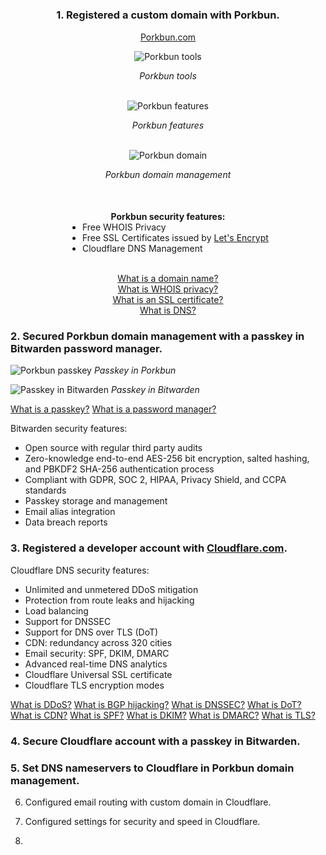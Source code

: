 # <!-- test -->  
<h3 style="text-align:center">1. Registered a custom domain with Porkbun.</h3>
<p style="text-align:center"><a href="https://porkbun.com/">Porkbun.com</a></p>
<div style="text-align:center">
  <img src="/images/portfolio/port4.png" alt="Porkbun tools">
  <p><i>Porkbun tools</i></p>
</div>
<br>
<div style="text-align:center">
  <img src="/images/portfolio/port5.png" alt="Porkbun features">
  <p><i>Porkbun features</i></p>
</div>
<br>
<div style="text-align:center">
  <img src="/images/portfolio/port1.png" alt="Porkbun domain">
  <p><i>Porkbun domain management</i></p>
</div>
<br>
<div style="text-align:left;display:flex;flex-direction:column;align-items:center;">
  <h4 style="margin-bottom:0">Porkbun security features:</h4>
  <ul style="margin-top:0">
    <li>Free WHOIS Privacy</li>
    <li>Free SSL Certificates issued by <a href="https://letsencrypt.org/">Let's Encrypt</a></li>
    <li>Cloudflare DNS Management</li>
  </ul>
</div>
<br>
<div style="text-align:left;display:flex;flex-direction:column;align-items:center;">
  <a href="https://www.cloudflare.com/learning/dns/glossary/what-is-a-domain-name/">What is a domain name?</a>
  <a href="https://porkbun.com/products/whois_privacy">What is WHOIS privacy?</a>
  <a href="https://letsencrypt.org/how-it-works/">What is an SSL certificate?</a>
  <a href="https://www.cloudflare.com/learning/dns/what-is-dns/">What is DNS?</a>
</div>

### 2. **Secured Porkbun domain management with a passkey in Bitwarden password manager.**

![Porkbun passkey](/images/portfolio/port2.png)
*Passkey in Porkbun*

![Passkey in Bitwarden](/images/portfolio/port3.png)
*Passkey in Bitwarden*

[What is a passkey?](https://bitwarden.com/passwordless-passkeys/)
[What is a password manager?](https://bitwarden.com/products/)

Bitwarden security features:
- Open source with regular third party audits
- Zero-knowledge end-to-end AES-256 bit encryption, salted hashing, and PBKDF2 SHA-256 authentication process
- Compliant with GDPR, SOC 2, HIPAA, Privacy Shield, and CCPA standards
- Passkey storage and management
- Email alias integration
- Data breach reports

### 3. **Registered a developer account with [Cloudflare.com](https://www.cloudflare.com/developer-platform/).**

Cloudflare DNS security features:
- Unlimited and unmetered DDoS mitigation
- Protection from route leaks and hijacking
- Load balancing
- Support for DNSSEC
- Support for DNS over TLS (DoT)
- CDN: redundancy across 320 cities
- Email security: SPF, DKIM, DMARC
- Advanced real-time DNS analytics
- Cloudflare Universal SSL certificate
- Cloudflare TLS encryption modes

[What is DDoS?]()
[What is BGP hijacking?](https://www.cloudflare.com/learning/security/glossary/bgp-hijacking/)
[What is DNSSEC?](https://www.cloudflare.com/learning/dns/dns-security/)
[What is DoT?](https://www.cloudflare.com/learning/dns/dns-over-tls/)
[What is CDN?]()
[What is SPF?]()
[What is DKIM?]()
[What is DMARC?]()
[What is TLS?]()

### 4. **Secure Cloudflare account with a passkey in Bitwarden.**

### 5. **Set DNS nameservers to Cloudflare in Porkbun domain management.**

6. Configured email routing with custom domain in Cloudflare. 

7. Configured settings for security and speed in Cloudflare.

8. 
